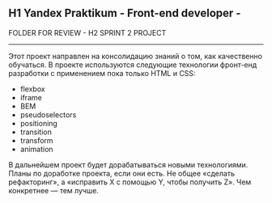 H1 Yandex Praktikum - Front-end developer - 
---------------------------------------

FOLDER FOR REVIEW - H2 SPRINT 2 PROJECT

---------------------------------------
Этот проект направлен на консолидацию знаний о том, как качественно обучаться.
В проекте используются следующие технологии фронт-енд разработки с применением пока только HTML и CSS:
- flexbox
- iframe
- BEM
- pseudoselectors
- positioning
- transition
- transform
- animation

В дальнейшем проект будет дорабатываться новыми технологиями.
Планы по доработке проекта, если они есть. Не общее «сделать рефакторинг», а «исправить X с помощью Y, чтобы получить Z». Чем конкретнее — тем лучше.
